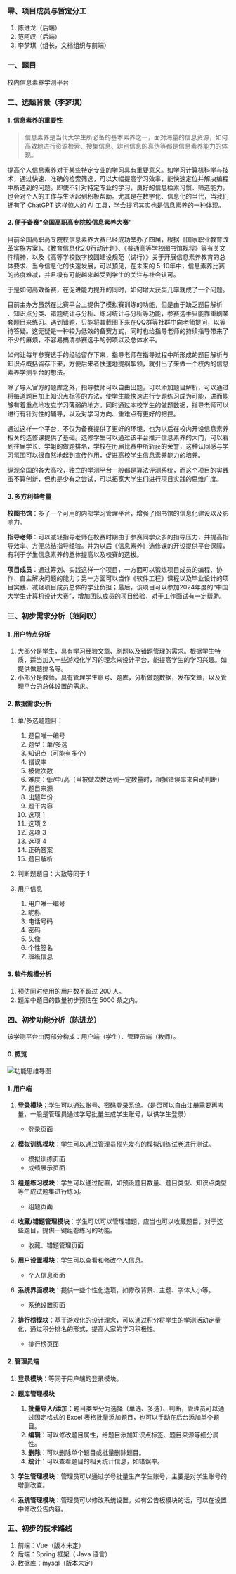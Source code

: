 ### 零、项目成员与暂定分工

1. 陈进龙（后端）
2. 范阿叹（后端）
3. 李梦琪（组长，文档组织与前端）

### 一、题目

校内信息素养学测平台

### 二、选题背景（李梦琪）

#### 1. 信息素养的重要性

> 信息素养是当代大学生所必备的基本素养之一，面对海量的信息资源，如何高效地进行资源检索、搜集信息、辨别信息的真伪等都是信息素养能力的体现。

提高个人信息素养对于某些特定专业的学习具有重要意义。如学习计算机科学与技术，通过快速、准确的检索筛选，可以大幅提高学习效率，能快速定位并解决编程中所遇到的问题。即使不针对特定专业的学习，良好的信息检索习惯、筛选能力，也会对个人的工作与生活起到积极帮助。尤其是在数字化、信息化的当代，当我们拥有了 ChatGPT 这样惊人的 AI 工具，学会提问其实也是信息素养的一种体现。

#### 2. 便于备赛“全国高职高专院校信息素养大赛”

目前全国高职高专院校信息素养大赛已经成功举办了四届，根据《国家职业教育改革实施方案》、《教育信息化2.0行动计划》、《普通高等学校图书馆规程》等有关文件精神，以及《高等学校数字校园建设规范（试行）》关于开展信息素养教育的总体要求、当今信息化的快速发展，可以预见，在未来的 5-10年中，信息素养比赛的热度难减，并且极有可能越来越受到学生的关注与社会认可。

于是如何高效备赛，在促进能力提升的同时，如何增大获奖几率就成了一个问题。

目前主办方虽然在比赛平台上提供了模拟赛训练的功能，但是由于缺乏题目解析 、知识点分类、错题统计与分析、练习统计与分析等功能，参赛选手只能靠重刷某套题目来练习。遇到错题，只能将其截图下来在QQ群等社群中向老师提问，以等待答疑。这无疑是一种较为低效的备赛方式，同时也给指导老师的持续指导带来了不少的麻烦，不容易搞清参赛选手的弱项以及总体水平。

如何让每年参赛选手的经验留存下来，指导老师在指导过程中所形成的题目解析与知识点概括留存下来，方便后来者快速地提纲挈领，就引出了来做一个校内的信息素养学测平台的想法。

除了导入官方的题库之外，指导教师可以自由出题，可以添加题目解析，可以通过将每道题目加上知识点标签的方法，使学生能快速进行专题练习成为可能，进而能够有着重点地攻克学习薄弱的地方。同时通过本校学生的做题数据，指导老师可以进行有针对性的辅导，以及对学习方向、重难点有更好的把控。

通过这样一个平台，不仅为备赛提供了更好的环境，也为以后在校内开设信息素养相关的选修课提供了基础。选修学生可以通过该平台推开信息素养的大门，可以看到往届学长、学姐的做题排名，学校在历届比赛中所斩获的荣誉，这种认同感与学习氛围可以很自然地起到宣传作用，促进高校学生信息素养能力的培养。

纵观全国的各大高校，独立的学测平台一般都是算法评测系统，而这个项目的实践虽不算创新，但也是少有之尝试，可以拓宽大学生们进行项目实践的思维广度。

#### 3. 多方利益考量

**校图书馆**：多了一个可用的内部学习管理平台，增强了图书馆的信息化建设以及影响力。

**指导老师**：可以减轻指导老师在校赛时期由于参赛同学众多的指导压力，并提高指导效率、方便总结指导经验。并为以后《信息素养》选修课的开设提供平台保障，有利于学生信息素养的总体提高以及校赛的选拔。

**项目成员**：通过筹划、实践这样一个项目，一方面可以锻炼项目成员的编程、协作、自主解决问题的能力；另一方面可以当作《软件工程》课程以及毕业设计的项目实践，减轻项目成员总体的学业负担；最后，该项目可以参加2024年度的“中国大学生计算机设计大赛”，增加团队成员的项目经验，对于工作面试有一定帮助。

### 三、初步需求分析（范阿叹）

#### 1. 用户特点分析

1. 大部分是学生，具有学习经验文章、刷题以及错题管理的需求。根据学生特质，适当加入一些游戏化学习的理念来设计平台，能提高学生的学习兴趣。如提供做题排名等。
2. 小部分是教师，具有管理学生账号、题库，分析做题数据，发布文章，以及管理平台的总体设置的需求。

#### 2. 数据需求分析

1. 单/多选题题目：
   1. 题目唯一编号
   2. 题型：单/多选
   3. 知识点（可能有多个）
   4. 错误率
   5. 被做次数
   6. 难度：低/中/高（当被做次数达到一定数量时，根据错误率来自动判断）
   7. 题目来源
   8. 出题年份
   9. 题干内容
   10. 选项 1
   11. 选项 2
   12. 选项 3
   13. 选项 4
   14. 正确答案
   15. 题目解析

2. 判断题题目：大致等同于 1

3. 用户信息
   1. 用户唯一编号
   2. 昵称
   3. 电话号码
   4. 密码
   5. 头像
   6. 个性签名
   7. 班级信息

#### 3. 软件规模分析

1. 预估同时使用的用户数不超过 200 人。
2. 题库中题目的数量初步预估在 5000 条之内。

### 四、初步功能分析（陈进龙）

该学测平台由两部分构成：用户端（学生）、管理员端（教师）。

#### 0. 概览

![功能思维导图](../docs-images/01-230222-kk-功能思维导图.png)

#### 1. 用户端

1. **登录模块**；学生可以通过账号、密码登录系统。（是否可以自由注册需要再考量，一般是管理员通过学号批量生成学生账号，以供学生登录）
   * 登录页面

2. **模拟训练模块**：学生可以通过管理员预先发布的模拟训练试卷进行测试。
   * 模拟训练页面
   * 成绩展示页面

3. **组题练习模块**：学生可以通过配置，如预设题目数量、题目类型、知识点类型等生成试题集进行练习。
   * 组题页面

4. **收藏/错题管理模块**：学生可以可以管理错题，应当也可以收藏题目，对于这些题目，提供一键组卷练习的功能。
   * 收藏、错题管理页面

5. **用户设置模块**：学生可以查看和修改个人信息。
   * 个人信息页面
6. **系统界面模块**：提供一些个性化选项，如修改背景、主题、字体大小等。
   * 系统设置页面
7. **排行榜模块**：基于游戏化的设计理念，可以通过积分将学生的学测活动定量化，通过积分排名的形式，提高大家的学习积极性。
   * 排行榜页面

#### 2. 管理员端
1. **登录模块**：等同于用户端的登录模块。

2. **题库管理模块**
   1. **批量导入/添加**：题目类型分为选择（单选、多选）、判断，管理员可以通过固定格式的 Excel 表格批量添加题目，也可以手动在后台添加单个题目。
   2. **编辑**：可以修改题目属性，给题目添加知识点标签、题目来源等细分属性。
   3. **删除**：可以删除单个题目或批量删除题目。
   4. **统计**：可以查看题目的相关统计信息，如错误率。

3. **学生管理模块**：管理员可以通过学号批量生产学生账号，主要是对学生账号的增删改查。

4. **系统管理模块**：管理员可以修改系统设置。如有公告板模块的话，可以在设置中修改公告内容。

### 五、初步的技术路线

1. 前端：Vue（版本未定）
2. 后端：Spring 框架（ Java 语言）
3. 数据库：mysql（版本未定）
